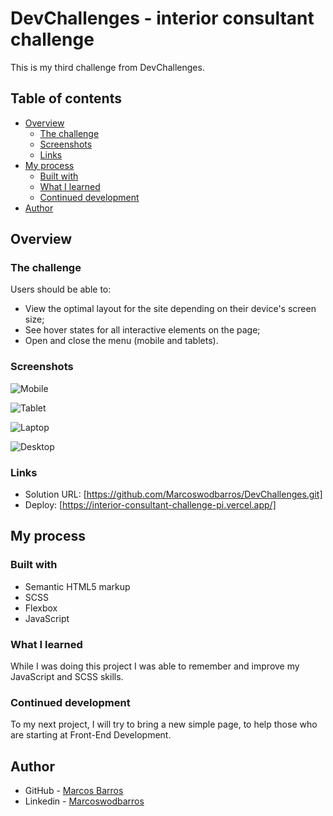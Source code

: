 # DevChallenges - interior consultant challenge

This is my third challenge from DevChallenges.

## Table of contents

- [Overview](#overview)
  - [The challenge](#the-challenge)
  - [Screenshots](#screenshots)
  - [Links](#links)
- [My process](#my-process)
  - [Built with](#built-with)
  - [What I learned](#what-i-learned)
  - [Continued development](#continued-development)
- [Author](#author)


## Overview

### The challenge

Users should be able to:

- View the optimal layout for the site depending on their device's screen size;
- See hover states for all interactive elements on the page;
- Open and close the menu (mobile and tablets).

### Screenshots

![Mobile](https://github.com/Marcoswodbarros/DevChallenges/assets/108278189/943c5d93-9a96-44b0-83de-5b7fad874892)

![Tablet](https://github.com/Marcoswodbarros/DevChallenges/assets/108278189/4a51d905-4dfa-4101-8d58-cac485e9945c)

![Laptop](https://github.com/Marcoswodbarros/DevChallenges/assets/108278189/186063ed-a192-46be-a819-5de7968854c1)

![Desktop](https://github.com/Marcoswodbarros/DevChallenges/assets/108278189/19b95aa9-12f4-4342-bdb1-4b8fa4131862)

### Links

- Solution URL: [https://github.com/Marcoswodbarros/DevChallenges.git]
- Deploy: [https://interior-consultant-challenge-pi.vercel.app/]


## My process

### Built with

- Semantic HTML5 markup
- SCSS
- Flexbox
- JavaScript

### What I learned

While I was doing this project I was able to remember and improve my JavaScript and SCSS skills. 

### Continued development

To my next project, I will try to bring a new simple page, to help those who are starting at Front-End Development.


## Author

- GitHub - [Marcos Barros](https://github.com/Marcoswodbarros)
- Linkedin - [Marcoswodbarros](www.linkedin.com/in/marcoswodbarros)

